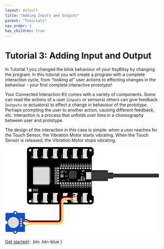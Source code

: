 ```yaml
---
layout: default
title: "Adding Inputs and Outputs"
parent: "Tutorials"
nav_order: 3
has_children: true
---
```


# Tutorial 3: Adding Input and Output

In Tutorial 1 you changed the blink behaviour of your ItsyBitsy by changing the program. In this tutorial you will create a program with a complete interaction cycle, from “looking at” user actions to effecting changes in the behaviour - your first complete interactive prototype!

Your Connected Interaction Kit comes with a variety of components. Some can read the actions of a user (`inputs` or sensors) others can give feedback (`outputs` or actuators) to effect a change in behaviour of the prototype. Perhaps prompting the user to another action, causing different feedback, etc. Interaction is
a process that unfolds over time in a choreography between user and prototype.

The design of the interaction in this case is simple: when a user reaches for the Touch Sensor, the Vibration Motor starts vibrating. When the Touch Sensor is released, the Vibration Motor
stops vibrating.

![Illustration of the proper setup of touch sensor and ItsyBitsy](assets/Tutorial2-Illustration-1.png)

[Get started](step-1){: .btn .btn-blue }
